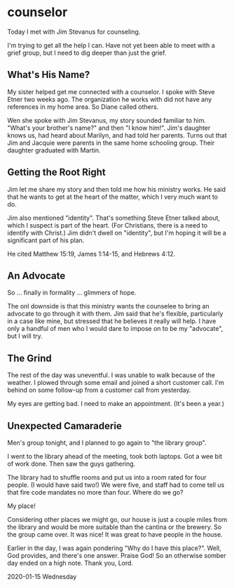 # counselor

Today I met with Jim Stevanus for counseling.

I'm trying to get all the help I can.
Have not yet been able to meet with a grief group,
but I need to dig deeper than just the grief.

## What's His Name?

My sister helped get me connected with a counselor.
I spoke with Steve Etner two weeks ago. The organization he
works with did not have any references in my home area.
So Diane called others.

Wen she spoke with Jim Stevanus, my story sounded familiar
to him. "What's your brother's name?" and then "I know him!".
Jim's daughter knows us, had heard about Marilyn, and had told
her parents. Turns out that Jim and Jacquie were parents in the
same home schooling group. Their daughter graduated with Martin.

## Getting the Root Right

Jim let me share my story and then told me how his ministry works.
He said that he wants to get at the heart of the matter,
which I very much want to do.

Jim also mentioned "identity". That's something Steve Etner talked
about, which I suspect is part of the heart. (For Christians, there is
a need to identify with Christ.) Jim didn't dwell on "identity",
but I'm hoping it will be a significant part of his plan.

He cited Matthew 15:19, James 1:14-15, and Hebrews 4:12.

## An Advocate

So ... finally in formality ... glimmers of hope.

The onl downside is that this ministry wants the counselee to bring
an advocate to go through it with them. Jim said that he's flexible,
particularly in a case like mine, but stressed that he believes
it really will help. I have only a handful of men who I would
dare to impose on to be my "advocate", but I will try.

## The Grind

The rest of the day was uneventful.
I was unable to walk because of the weather.
I plowed through some email and joined a short customer call.
I'm behind on some follow-up from a customer call from yesterday.

My eyes are getting bad.
I need to make an appointment. (It's been a year.)

## Unexpected Camaraderie

Men's group tonight, and I planned to go again to
"the library group".

I went to the library ahead of the meeting, took both laptops.
Got a wee bit of work done. Then saw the guys gathering.

The library had to shuffle rooms and put us into a room
rated for four people. (I would have said two!) We were five,
and staff had to come tell us that fire code mandates no more
than four. Where do we go?

My place!

Considering other places we might go,
our house is just a couple miles from the library
and would be more suitable than the cantina or the brewery.
So the group came over. It was nice! It was great to have people
in the house.

Earlier in the day, I was again pondering "Why do I have this place?".
Well, God provides, and there's one answer. Praise God! So an
otherwise somber day ended on a high note. Thank you, Lord.

2020-01-15 Wednesday


